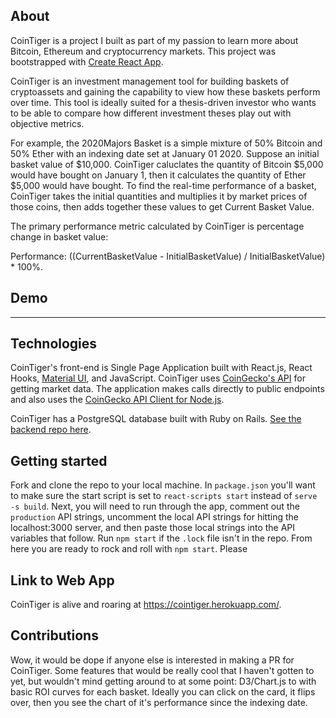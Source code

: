 

## About

CoinTiger is a project I built as part of my passion to learn more about Bitcoin, Ethereum and cryptocurrency markets. This project was bootstrapped with [Create React App](https://github.com/facebook/create-react-app).

CoinTiger is an investment management tool for building baskets of cryptoassets and gaining the capability to view how these baskets perform over time. This tool is ideally suited for a thesis-driven investor who wants to be able to compare how different investment theses play out with objective metrics. 

For example, the 2020Majors Basket is a simple mixture of 50% Bitcoin and 50% Ether with an indexing date set at January 01 2020. Suppose an initial basket value of $10,000. CoinTiger caluclates the quantity of Bitcoin $5,000 would have bought on January 1, then it calculates the quantity of Ether $5,000 would have bought. To find the real-time performance of a basket, CoinTiger takes the initial quantities and multiplies it by market prices of those coins, then adds together these values to get Current Basket Value.

The primary performance metric calculated by CoinTiger is percentage change in basket value:

Performance: ((CurrentBasketValue - InitialBasketValue) / InitialBasketValue) * 100%.

## Demo

__________

## Technologies 
CoinTiger's front-end is Single Page Application built with React.js, React Hooks, [Material UI](https://material-ui.com/), and JavaScript. CoinTiger uses [CoinGecko's API](https://www.coingecko.com/en/api) for getting market data. The application makes calls directly to public endpoints and also uses the [CoinGecko API Client for Node.js](https://github.com/miscavage/CoinGecko-API).

CoinTiger has a PostgreSQL database built with Ruby on Rails. [See the backend repo here](https://github.com/Clariti23/coin-tiger-backend). 

## Getting started
Fork and clone the repo to your local machine. In ```package.json``` you'll want to make sure the start script is set to ```react-scripts start``` instead of ```serve -s build```. Next, you will need to run through the app, comment out the ```production``` API strings, uncomment the local API strings for hitting the localhost:3000 server, and then paste those local strings into the API variables that follow. 
Run ```npm start``` if the ```.lock``` file isn't in the repo. From here you are ready to rock and roll with ```npm start```. 
Please

## Link to Web App 
CoinTiger is alive and roaring at https://cointiger.herokuapp.com/. 

## Contributions  
Wow, it would be dope if anyone else is interested in making a PR for CoinTiger. Some features that would be really cool that I haven't gotten to yet, but wouldn't mind getting around to at some point: D3/Chart.js to with basic ROI curves for each basket. Ideally you can click on the card, it flips over, then you see the chart of it's performance since the indexing date. 

